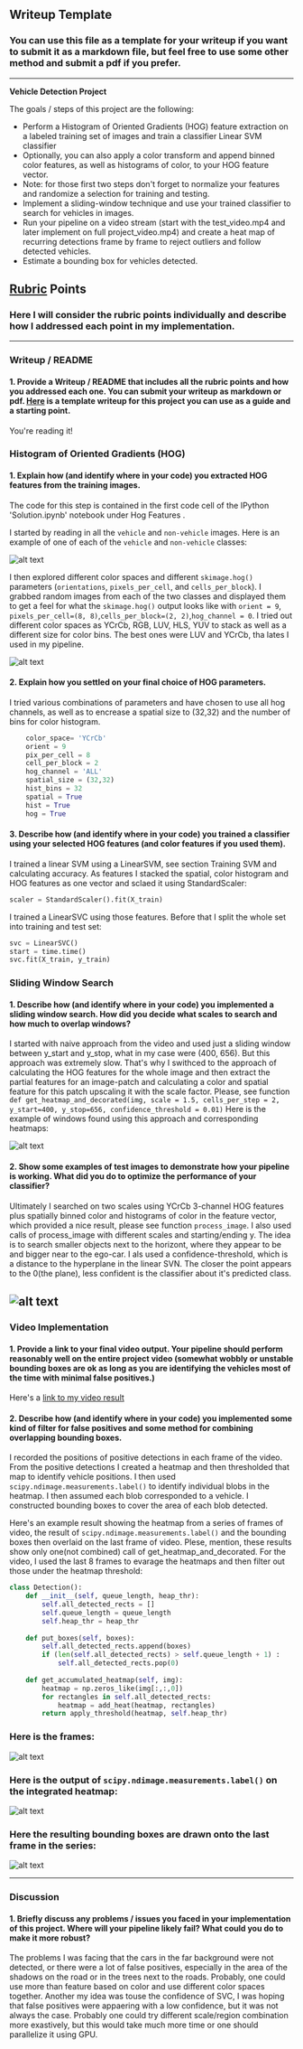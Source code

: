## Writeup Template
### You can use this file as a template for your writeup if you want to submit it as a markdown file, but feel free to use some other method and submit a pdf if you prefer.

---

**Vehicle Detection Project**

The goals / steps of this project are the following:

* Perform a Histogram of Oriented Gradients (HOG) feature extraction on a labeled training set of images and train a classifier Linear SVM classifier
* Optionally, you can also apply a color transform and append binned color features, as well as histograms of color, to your HOG feature vector. 
* Note: for those first two steps don't forget to normalize your features and randomize a selection for training and testing.
* Implement a sliding-window technique and use your trained classifier to search for vehicles in images.
* Run your pipeline on a video stream (start with the test_video.mp4 and later implement on full project_video.mp4) and create a heat map of recurring detections frame by frame to reject outliers and follow detected vehicles.
* Estimate a bounding box for vehicles detected.

[//]: # (Image References)
[image1]: ./output_images/example_classes.png
[image2]: ./output_images/hog_images.png
[image3]: ./output_images/box_example.png
[image4]: ./output_images/pipeline_test.png
[image5]: ./output_images/test_heat_map0.png
[image6]: ./output_images/test_heat_map1.png
[image7]: ./output_images/test_heat_map3.png
[video1]: ./project_video.mp4

## [Rubric](https://review.udacity.com/#!/rubrics/513/view) Points
### Here I will consider the rubric points individually and describe how I addressed each point in my implementation.  

---
### Writeup / README

#### 1. Provide a Writeup / README that includes all the rubric points and how you addressed each one.  You can submit your writeup as markdown or pdf.  [Here](https://github.com/udacity/CarND-Vehicle-Detection/blob/master/writeup_template.md) is a template writeup for this project you can use as a guide and a starting point.  

You're reading it!

### Histogram of Oriented Gradients (HOG)

#### 1. Explain how (and identify where in your code) you extracted HOG features from the training images.

The code for this step is contained in the first code cell of the IPython 'Solution.ipynb' notebook under Hog Features .  

I started by reading in all the `vehicle` and `non-vehicle` images.  Here is an example of one of each of the `vehicle` and `non-vehicle` classes:

![alt text][image1]

I then explored different color spaces and different `skimage.hog()` parameters (`orientations`, `pixels_per_cell`, and `cells_per_block`).  I grabbed random images from each of the two classes and displayed them to get a feel for what the `skimage.hog()` output looks like with `orient = 9`, `pixels_per_cell=(8, 8)`,`cells_per_block=(2, 2)`,`hog_channel = 0`.
I tried out different color spaces as YCrCb, RGB, LUV, HLS, YUV to stack as well as a different size for color bins. The best ones were LUV and YCrCb, tha lates I used in my pipeline.



![alt text][image2]

#### 2. Explain how you settled on your final choice of HOG parameters.

I tried various combinations of parameters and have chosen to use all hog channels, as well as to encrease a spatial size to (32,32) and the number of bins for color histogram.

```python
    color_space= 'YCrCb'
    orient = 9
    pix_per_cell = 8
    cell_per_block = 2
    hog_channel = 'ALL'
    spatial_size = (32,32)
    hist_bins = 32
    spatial = True
    hist = True
    hog = True
```

#### 3. Describe how (and identify where in your code) you trained a classifier using your selected HOG features (and color features if you used them).

I trained a linear SVM using a LinearSVM, see section Training SVM and calculating accuracy. As features I stacked the spatial, color histogram and HOG features as one vector and sclaed it using StandardScaler:
```python
scaler = StandardScaler().fit(X_train)
```
I trained a LinearSVC using those features. Before that I split the whole set into training and test set:
```python
svc = LinearSVC()
start = time.time()
svc.fit(X_train, y_train)

```

### Sliding Window Search

#### 1. Describe how (and identify where in your code) you implemented a sliding window search.  How did you decide what scales to search and how much to overlap windows?

I started with naive approach from the video and used just a sliding window between y_start and y_stop, what in my case were (400, 656). But this approach was extremely slow. That's why I swithced to the approach of calculating the HOG features for the whole image and then extract the partial features for an image-patch and calculating a color and spatial feature for this patch upscaling it with the scale factor.
Please, see function `def get_heatmap_and_decorated(img, scale = 1.5, cells_per_step = 2, y_start=400, y_stop=656, confidence_threshold = 0.01)`
Here is the example of windows found using this approach and corresponding heatmaps:

![alt text][image3]

#### 2. Show some examples of test images to demonstrate how your pipeline is working.  What did you do to optimize the performance of your classifier?

Ultimately I searched on two scales using YCrCb 3-channel HOG features plus spatially binned color and histograms of color in the feature vector, which provided a nice result, please see function `process_image`.
I also used calls of process_image with different scales and starting/ending y. The idea is to search smaller objects next to the horizont, where they appear to be and bigger near to the ego-car. I als used a confidence-threshold, which is a distance to the hyperplane in the linear SVN. The closer the point appears to the 0(the plane), less confident is the classifier about it's predicted class. 

![alt text][image4]
---

### Video Implementation

#### 1. Provide a link to your final video output.  Your pipeline should perform reasonably well on the entire project video (somewhat wobbly or unstable bounding boxes are ok as long as you are identifying the vehicles most of the time with minimal false positives.)
Here's a [link to my video result](./output.mp4)


#### 2. Describe how (and identify where in your code) you implemented some kind of filter for false positives and some method for combining overlapping bounding boxes.

I recorded the positions of positive detections in each frame of the video.  From the positive detections I created a heatmap and then thresholded that map to identify vehicle positions.  I then used `scipy.ndimage.measurements.label()` to identify individual blobs in the heatmap.  I then assumed each blob corresponded to a vehicle.  I constructed bounding boxes to cover the area of each blob detected.  

Here's an example result showing the heatmap from a series of frames of video, the result of `scipy.ndimage.measurements.label()` and the bounding boxes then overlaid on the last frame of video.
Plese, mention, these results show only one(not combined) call of get_heatmap_and_decorated.
For the video, I used the last 8 frames to evarage the heatmaps and then filter out those under the heatmap threshold:
```python
class Detection():
    def __init__(self, queue_length, heap_thr):
        self.all_detected_rects = []
        self.queue_length = queue_length
        self.heap_thr = heap_thr
        
    def put_boxes(self, boxes):
        self.all_detected_rects.append(boxes)
        if (len(self.all_detected_rects) > self.queue_length + 1) :
            self.all_detected_rects.pop(0)
            
    def get_accumulated_heatmap(self, img):
        heatmap = np.zeros_like(img[:,:,0])
        for rectangles in self.all_detected_rects:
            heatmap = add_heat(heatmap, rectangles)
        return apply_threshold(heatmap, self.heap_thr)
```
### Here is the frames:

![alt text][image5]

### Here is the output of `scipy.ndimage.measurements.label()` on the integrated heatmap:
![alt text][image6]

### Here the resulting bounding boxes are drawn onto the last frame in the series:
![alt text][image7]



---

### Discussion

#### 1. Briefly discuss any problems / issues you faced in your implementation of this project.  Where will your pipeline likely fail?  What could you do to make it more robust?

The problems I was facing that the cars in the far background were not detected, or there were a lot of false positives, especially in the area of the shadows on the road or in the trees next to the roads. Probably, one could use more than feature based on color and use different color spaces together. Another my idea was touse the confidence of SVC, I was hoping that false positives were appaering with a low confidence, but it was not always the case.
Probably one could try different scale/region combination more exastively, but this would take much more time or one should parallelize it using GPU.


